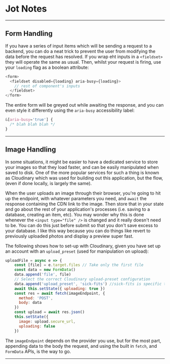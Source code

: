# Jot Notes

---

## Form Handling

If you have a series of input items which will be sending a request to a backend, you can do a neat trick to prevent the user from modifying the data before the request has resolved. If you wrap eht inputs in a `<fieldset>` they will operate the same as usual. Then, whilst your request is firing, use your `loading` flag as a boolean attribute:

```js
<form>
  <fieldset disabled={loading} aria-busy={loading}>
    // rest of component's inputs
  </fieldset>
</form>
```

The entire form will be greyed out while awaiting the response, and you can even style it differently using the `aria-busy` accessibility label:

```css
&[aria-busy='true'] {
  /* blah blah blah */
}
```

---

## Image Handling

In some situations, it might be easier to have a dedicated service to store your images so that they load faster, and can be easily manipulated when saved to disk. One of the more popular services for such a thing is known as Cloudinary which was used for building out this application, but the flow, (even if done locally, is largely the same).

When the user uploads an image through their browser, you're going to hit up the endpoint, with whatever parameters you need, and `await` the response containing the CDN link to the image. Then store that in your state and go about the rest of your application's processes (i.e. saving to a database, creating an item, etc). You may wonder why this is done whenever the `<input type="file" />` is changed and it really doesn't need to be. You can do this just before submit so that you don't save excess to your database. I like this way because you can do things like revert to previously uploaded photos and display a preview super fast.

The following shows how to set-up with Cloudinary, given you have set up an account with an `upload_preset` (used for manipulation on upload):

```js
uploadFile = async e => {
    const [file] = e.target.files // Take only the first file
    const data = new FormData()
    data.append('file', file)
    // Select the correct Cloudinary upload-preset configuration
    data.append('upload_preset', 'sick-fits') //sick-fits is specific to this application
    await this.setState({ uploading: true })
    const res = await fetch(imageEndpoint, {
      method: 'POST',
      body: data
    })
    const upload = await res.json()
    this.setState({
      image: upload.secure_url,
      uploading: false
    })
```

The `imageEndpoint` depends on the provider you use, but for the most part, appending data to the body the request, and using the built in `fetch`, and `FormData` APIs, is the way to go.

---
